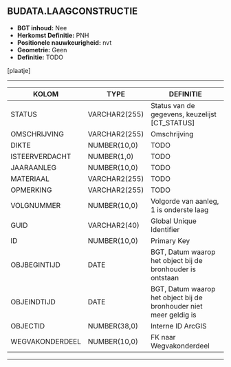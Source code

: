 ﻿## BUDATA.LAAGCONSTRUCTIE


* __BGT inhoud:__ Nee
* __Herkomst Definitie:__ PNH
* __Positionele nauwkeurigheid:__ nvt
* __Geometrie:__ Geen
* __Definitie:__ TODO

[plaatje]

***

|KOLOM                           	|TYPE          	|DEFINITIE|
|------                          	|----          	|-----    |
|STATUS                          	|VARCHAR2(255) 	|Status van de gegevens, keuzelijst [CT_STATUS]|
|OMSCHRIJVING                    	|VARCHAR2(255) 	|Omschrijving|
|DIKTE								|NUMBER(10,0)	|TODO|
|ISTEERVERDACHT						|NUMBER(1,0)	|TODO|
|JAARAANLEG							|NUMBER(10,0)	|TODO|
|MATERIAAL							|VARCHAR2(255) 	|TODO|
|OPMERKING							|VARCHAR2(255) 	|TODO|
|VOLGNUMMER							|NUMBER(10,0)	|Volgorde van aanleg, 1 is onderste laag|
|GUID                            	|VARCHAR2(40)  	|Global Unique Identifier|
|ID                              	|NUMBER(10,0)  	|Primary Key|
|OBJBEGINTIJD                    	|DATE          	|BGT, Datum waarop het object bij de bronhouder is ontstaan|
|OBJEINDTIJD                     	|DATE          	|BGT, Datum waarop het object bij de bronhouder niet meer geldig is|
|OBJECTID                        	|NUMBER(38,0)   |Interne ID ArcGIS|
|WEGVAKONDERDEEL					|NUMBER(10,0) 	|FK naar Wegvakonderdeel|


***


